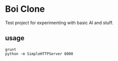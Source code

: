Boi Clone
===========================

Test project for experimenting with basic AI and stuff. 


## usage

```
grunt
python -m SimpleHTTPServer 8000
```